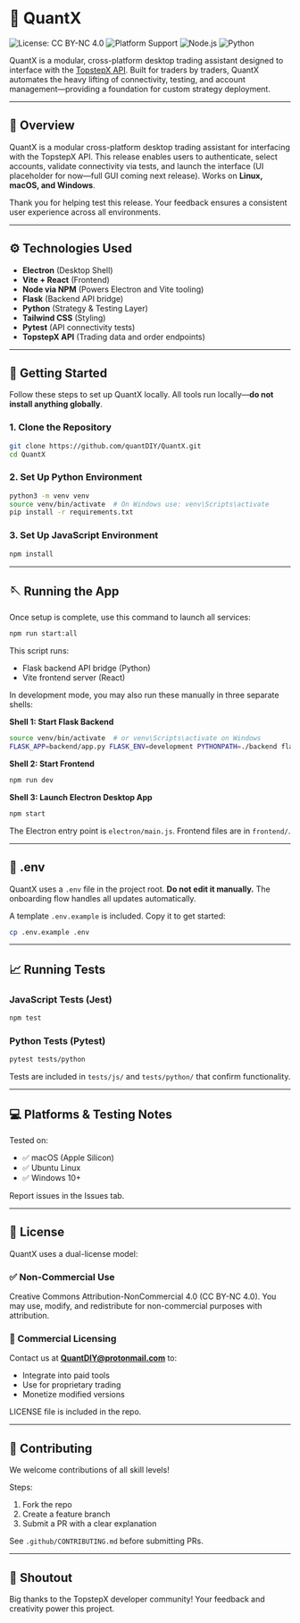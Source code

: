 # 🚀 QuantX

![License: CC BY-NC 4.0](https://img.shields.io/badge/License-CC--BY--NC%204.0-lightgrey.svg)
![Platform Support](https://img.shields.io/badge/platform-macOS%20%7C%20Ubuntu%20%7C%20Windows-blue)
![Node.js](https://img.shields.io/badge/node-%3E=18.x-brightgreen)
![Python](https://img.shields.io/badge/python-3.9%2B-blue)
<!-- Uncomment once CI is enabled -->
<!-- ![Build Status](https://github.com/quantDIY/QuantX/actions/workflows/test.yml/badge.svg) -->


QuantX is a modular, cross-platform desktop trading assistant designed to interface with the [TopstepX API](https://gateway.docs.projectx.com/docs/intro/). Built for traders by traders, QuantX automates the heavy lifting of connectivity, testing, and account management—providing a foundation for custom strategy deployment.

---

## 📘 Overview

QuantX is a modular cross-platform desktop trading assistant for interfacing with the TopstepX API. This release enables users to authenticate, select accounts, validate connectivity via tests, and launch the interface (UI placeholder for now—full GUI coming next release). Works on **Linux, macOS, and Windows**.

Thank you for helping test this release. Your feedback ensures a consistent user experience across all environments.

---

## ⚙️ Technologies Used

* **Electron** (Desktop Shell)
* **Vite + React** (Frontend)
* **Node via NPM** (Powers Electron and Vite tooling)
* **Flask** (Backend API bridge)
* **Python** (Strategy & Testing Layer)
* **Tailwind CSS** (Styling)
* **Pytest** (API connectivity tests)
* **TopstepX API** (Trading data and order endpoints)

---

## 🔧 Getting Started

Follow these steps to set up QuantX locally. All tools run locally—**do not install anything globally**.

### 1. Clone the Repository

```bash
git clone https://github.com/quantDIY/QuantX.git
cd QuantX
```

### 2. Set Up Python Environment

```bash
python3 -m venv venv
source venv/bin/activate  # On Windows use: venv\Scripts\activate
pip install -r requirements.txt
```

### 3. Set Up JavaScript Environment

```bash
npm install
```

---

## 🪡 Running the App

Once setup is complete, use this command to launch all services:

```bash
npm run start:all
```

This script runs:

* Flask backend API bridge (Python)
* Vite frontend server (React)

In development mode, you may also run these manually in three separate shells:

**Shell 1: Start Flask Backend**

```bash
source venv/bin/activate  # or venv\Scripts\activate on Windows
FLASK_APP=backend/app.py FLASK_ENV=development PYTHONPATH=./backend flask run --port=5000
```

**Shell 2: Start Frontend**

```bash
npm run dev
```

**Shell 3: Launch Electron Desktop App**

```bash
npm start
```

The Electron entry point is `electron/main.js`. Frontend files are in `frontend/`.

---

## 📂 .env

QuantX uses a `.env` file in the project root. **Do not edit it manually.** The onboarding flow handles all updates automatically.

A template `.env.example` is included. Copy it to get started:

```bash
cp .env.example .env
```

---

## 📈 Running Tests

### JavaScript Tests (Jest)

```bash
npm test
```

### Python Tests (Pytest)

```bash
pytest tests/python
```

Tests are included in `tests/js/` and `tests/python/` that confirm functionality.

---

## 💻 Platforms & Testing Notes

Tested on:

* ✅ macOS (Apple Silicon)
* ✅ Ubuntu Linux
* ✅ Windows 10+

Report issues in the Issues tab.

---

## 🚪 License

QuantX uses a dual-license model:

### ✅ Non-Commercial Use

Creative Commons Attribution-NonCommercial 4.0 (CC BY-NC 4.0). You may use, modify, and redistribute for non-commercial purposes with attribution.

### 💼 Commercial Licensing

Contact us at [**QuantDIY@protonmail.com**](mailto:QuantDIY@protonmail.com) to:

* Integrate into paid tools
* Use for proprietary trading
* Monetize modified versions

LICENSE file is included in the repo.

---

## 🤝 Contributing

We welcome contributions of all skill levels!

Steps:

1. Fork the repo
2. Create a feature branch
3. Submit a PR with a clear explanation

See `.github/CONTRIBUTING.md` before submitting PRs.

---

## 🌟 Shoutout

Big thanks to the TopstepX developer community! Your feedback and creativity power this project.

